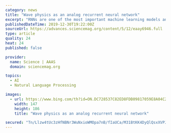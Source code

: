 ```yaml
---
category: news
title: "Wave physics as an analog recurrent neural network"
excerpt: "RNNs are one of the most important machine learning models and have been widely used to perform tasks such as natural language processing (11) and time series prediction (12–14). We show that wave-based physical systems can be trained to operate as an RNN and, as a result, can passively process signals and information in their native domain ..."
publishedDateTime: 2019-12-30T19:22:00Z
sourceUrl: https://advances.sciencemag.org/content/5/12/eaay6946.full
type: article
quality: 24
heat: 24
published: false

provider:
  name: Science | AAAS
  domain: sciencemag.org

topics:
  - AI
  - Natural Language Processing

images:
  - url: https://www.bing.com/th?id=ON.DC728537C82ED8FDB09817059E8A04C2
    width: 147
    height: 186
    title: "Wave physics as an analog recurrent neural network"

secured: "Tn/Llzw4tUc3zHfNBNr3WuNxioWMOpa7nB/fIaUCa/M31BtKK4DyQlQsxXVPJ4qWxUzvD0+jHPSbmjJFxLlgqdYbdGERFOAJcSf1zPw9CpApsk9dXbuhMIrp+gSlvO7evpIseYbSlQ+ja+2Ox41MqLbYMVt6q8ygDW2bA4Jt+weFpjrPtsqSHtc9txCstakSzaTmqus76t0wrIEkRntjuIN5M2WQyNBMOcJBnhTA3yYoBkePqbnc/M0GWUL1pBIU3h0MdvoT0vXS/c6l0TT0Aw==;nQ/BimQEevgysNFeqOI2oQ=="
---
```


